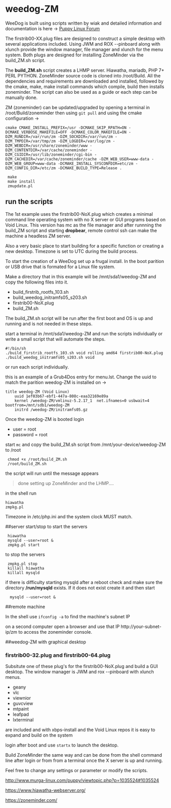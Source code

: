 # weedog-ZM

WeeDog is built using scripts written by wiak and detailed information and
documentation is here -> [Puppy Linux Forum](http://www.murga-linux.com/puppy/viewtopic.php?t=116212)

The firstrib00-XX.plug files are designed to construct a simple desktop with several applications
included. Using JWM and ROX --pinboard along with xlunch provide the window manager, file manager
and xlunch for the menu system. Both plugs are designed for installing ZoneMinder via the
build_ZM.sh script.


The **build_ZM.sh** script creates a LHMP server. Hiawatha, mariadb, PHP 7+ PERL PYTHON.
ZoneMinder source code is cloned into /root/Build. All the dependencies and requirements are
downloaded and installed, followed by the cmake, make, make install commands which compile, build then installs zoneminder.  The script can also be used as a guide or each step can
be manually done.

ZM (zoneminder) can be updated/upgraded by opening a terminal in /root/Build/zoneminder then using `git pull` and using the cmake configuration ->



    cmake CMAKE_INSTALL_PREFIX=/usr -DCMAKE_SKIP_RPATH=ON -DCMAKE_VERBOSE_MAKEFILE=OFF -DCMAKE_COLOR_MAKEFILE=ON -DZM_RUNDIR=/var/run/zm -DZM_SOCKDIR=/var/run/zm -DZM_TMPDIR=/var/tmp/zm -DZM_LOGDIR=/var/log/zm -DZM_WEBDIR=/usr/share/zoneminder/www -DZM_CONTENTDIR=/var/cache/zoneminder -DZM_CGIDIR=/usr/lib/zoneminder/cgi-bin -DZM_CACHEDIR=/var/cache/zoneminder/cache -DZM_WEB_USER=www-data -DZM_WEB_GROUP=www-data -DCMAKE_INSTALL_SYSCONFDIR=etc/zm -DZM_CONFIG_DIR=/etc/zm -DCMAKE_BUILD_TYPE=Release .

     make
     make install
     zmupdate.pl





## run the scripts

The 1st example uses the firstrib00-NoX.plug which creates a minimal command line operating
system with no X server or GUI programs based on Void Linux. This version  has mc as the file manager and after runnning the build_ZM script and starting **dropbear**, remote control ssh
can make the machine a headless ZM server.

Also a very basic place to start building for a specific function or creating a new desktop.
Timezone is set to UTC during the build process.

To start the creation of a WeeDog set up a frugal install. In the boot parition or USB drive
that is formated for a Linux file system. 

Make a directory that in this example will be /mnt/sda1/weedog-ZM and copy the following
files into it.
 
   - build_firstrib_rootfs_103.sh
   - build_weedog_initramfs05_s203.sh
   - firstrib00-NoX.plug
   - build_ZM.sh


The build_ZM.sh script will be run after the first boot and OS is up and running and is not
needed in these steps.

start a terminal in /mnt/sda1/weedog-ZM and run the scripts individually or write a small script 
that will automate the steps.

    #!/bin/sh
    ./build_firstrib_rootfs_103.sh void rolling amd64 firstrib00-NoX.plug
    ./build_weedog_initramfs05_s203.sh void


or run each script individually.

this is an example of a Grub4Dos entry for menu.lst.
Change the uuid to match the parition weedog-ZM is installed on -> 

    title weedog-ZM (Void Linux)
        uuid 1ef03b67-ebf1-447a-808c-eaa32169e89a
        kernel /weedog-ZM/vmlinuz-5.2.17_1  net.ifnames=0 usbwait=4 bootfrom=/mnt/sdb1/weedog-ZM
        initrd /weedog-ZM/initramfs05.gz


Once the weedog-ZM is booted login

   - user = root
   - password = root

start `mc` and copy the build_ZM.sh script from /mnt/your-device/weedog-ZM to /root

     chmod +x /root/build_ZM.sh
     /root/build_ZM.sh

the script will run until the message appears

  >done setting up ZoneMinder and the LHMP....

in the shell run

    hiawatha 
    zmpkg.pl

Timezone in /etc/php.ini and the system clock MUST match. 

##server start/stop
  to start the servers

     hiawatha
     mysqld --user=root &
     zmpkg.pl start

  to stop the servers

     zmpkg.pl stop
     killall hiawatha
     killall mysqld

if there is difficulty starting mysqld after a reboot check and make sure the
directory **/run/mysqld** exists. If it does not exist create it and then start 

      mysqld --user=root &

##remote machine

In the shell use `ifconfig -a` to find the machine's subnet IP

on a second computer open a browser and use that IP  http://your-subnet-ip/zm 
to access the zoneminder console.

##weedog-ZM with graphical desktop

### firstrib00-32.plug and firstrib00-64.plug

Subsitute one of these plug's for the firstrib00-NoX.plug and build a GUI desktop.
The window manager is JWM and rox --pinboard with xlunch menus.

 - geany
 - vlc
 - viewnior
 - guvcview
 - mtpaint
 - leafpad
 - lxterminal

are included and with xbps-install and the Void Linux repos it is easy to expand and build on
the system 

login after boot and use `startx` to launch the desktop.

Build ZoneMinder the same way and can be done from the shell command line after login 
or from from a terminal once the X server is up and running.

Feel free to change any settings or parameter or modify the scripts.

<http://www.murga-linux.com/puppy/viewtopic.php?p=1035524#1035524>

<https://www.hiawatha-webserver.org/>

<https://zoneminder.com/>



